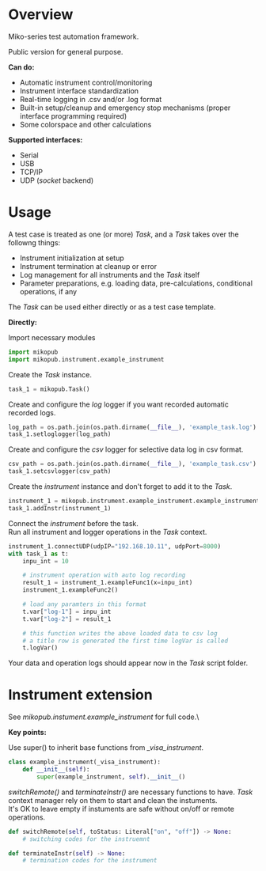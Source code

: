 # Overview
Miko-series test automation framework.

Public version for general purpose.

**Can do:**
* Automatic instrument control/monitoring
* Instrument interface standardization
* Real-time logging in .csv and/or .log format
* Built-in setup/cleanup and emergency stop mechanisms (proper interface programming required)
* Some colorspace and other calculations

**Supported interfaces:**
* Serial
* USB
* TCP/IP
* UDP (*socket* backend)


# Usage
A test case is treated as one (or more) *Task*, and a *Task* takes over the followng things:
* Instrument initialization at setup
* Instrument termination at cleanup or error
* Log management for all instruments and the *Task* itself
* Parameter preparations, e.g. loading data, pre-calculations, conditional operations, if any

The *Task* can be used either directly or as a test case template.

**Directly:**

Import necessary modules

```python
import mikopub
import mikopub.instrument.example_instrument
```

Create the *Task* instance.
```python
task_1 = mikopub.Task()
```

Create and configure the *log* logger if you want recorded automatic recorded logs.
```python
log_path = os.path.join(os.path.dirname(__file__), 'example_task.log')
task_1.setloglogger(log_path)
```

Create and configure the *csv* logger for selective data log in csv format.
```python
csv_path = os.path.join(os.path.dirname(__file__), 'example_task.csv')
task_1.setcsvlogger(csv_path)
```

Create the *instrument* instance and don't forget to add it to the *Task*.
```python
instrument_1 = mikopub.instrument.example_instrument.example_instrument()
task_1.addInstr(instrument_1)
```

Connect the *instrument* before the task.\
Run all instrument and logger operations in the *Task* context.
```python
instrument_1.connectUDP(udpIP="192.168.10.11", udpPort=8000)
with task_1 as t:
    inpu_int = 10

    # instrument operation with auto log recording
    result_1 = instrument_1.exampleFunc1(x=inpu_int)
    instrument_1.exampleFunc2()

    # load any paramters in this format
    t.var["log-1"] = inpu_int
    t.var["log-2"] = result_1

    # this function writes the above loaded data to csv log
    # a title row is generated the first time logVar is called
    t.logVar()
```

Your data and operation logs should appear now in the *Task* script folder.


# Instrument extension

See *mikopub.instument.example_instrument* for full code.\

**Key points:**

Use super() to inherit base functions from *_visa_instrument*.
```python
class example_instrument(_visa_instrument):
    def __init__(self):
        super(example_instrument, self).__init__()
```

*switchRemote()* and *terminateInstr()* are necessary functions to have. *Task* context manager rely on them to start and clean the instuments.\
It's OK to leave empty if instuments are safe without on/off or remote operations.
```python
def switchRemote(self, toStatus: Literal["on", "off"]) -> None:
    # switching codes for the instruemnt
```
```python
def terminateInstr(self) -> None:
    # termination codes for the instrument
```
